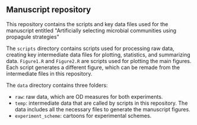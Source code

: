 ## Manuscript repository

This repository contains the scripts and key data files used for the manuscript entitled "Artificially selecting microbial communities using propagule strategies"

The `scripts` directory contains scripts used for processing raw data, creating key intermediate data files for plotting, statistics, and summarizing data. `Figure1.R` and `Figure2.R` are scripts used for plotting the main figures. Each script generates a different figure, which can be remade from the intermediate files in this repository.

The `data` directory contains three folders: 

- `raw`: raw data, which are OD measures for both experiments.
- `temp`: intermediate data that are called by scripts in this repository. The data includes all the necessary files to generate the manuscript figures.
- `experiment_scheme`: cartoons for experimental schemes.



